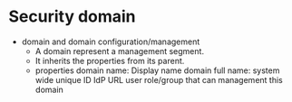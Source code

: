 # Security domain

- domain and domain configuration/management
  - A domain represent a management segment.
  - It inherits the properties from its parent.
  - properties
    domain name: Display name
    domain full name: system wide unique ID
    IdP URL 
    user role/group that can management this domain
